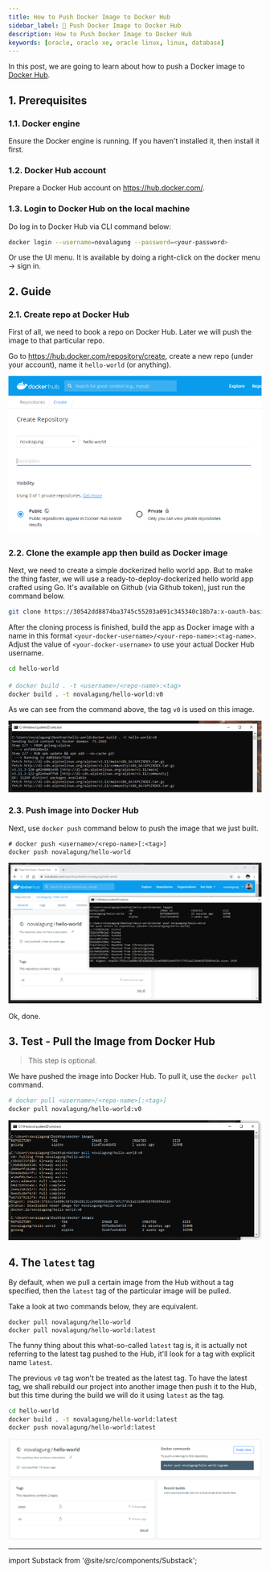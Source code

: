 ```yaml
---
title: How to Push Docker Image to Docker Hub
sidebar_label: 📝 Push Docker Image to Docker Hub
description: How to Push Docker Image to Docker Hub
keywords: [oracle, oracle xe, oracle linux, linux, database]
---
```


In this post, we are going to learn about how to push a Docker image to [Docker Hub](https://hub.docker.com/).

## 1. Prerequisites

### 1.1. Docker engine

Ensure the Docker engine is running. If you haven't installed it, then install it first.

### 1.2. Docker Hub account

Prepare a Docker Hub account on https://hub.docker.com/.

### 1.3. Login to Docker Hub on the local machine

Do log in to Docker Hub via CLI command below:

```bash
docker login --username=novalagung --password=<your-password>
```

Or use the UI menu. It is available by doing a right-click on the docker menu → sign in.

## 2. Guide

### 2.1. Create repo at Docker Hub

First of all, we need to book a repo on Docker Hub. Later we will push the image to that particular repo.

Go to https://hub.docker.com/repository/create, create a new repo (under your account), name it `hello-world` (or anything).

![Docker - Push Image to hub.docker.com - create a repo on Docker Hub](img/docker-push-image-to-hub-1.png)

### 2.2. Clone the example app then build as Docker image

Next, we need to create a simple dockerized hello world app. But to make the thing faster, we will use a ready-to-deploy-dockerized hello world app crafted using Go. It's available on Github (via Github token), just run the command below.

```bash
git clone https://30542dd8874ba3745c55203a091c345340c18b7a:x-oauth-basic@github.com/novalagung/hello-world.git
```

After the cloning process is finished, build the app as Docker image with a name in this format `<your-docker-username>/<your-repo-name>:<tag-name>`. Adjust the value of `<your-docker-username>` to use your actual Docker Hub username.

```bash
cd hello-world

# docker build . -t <username>/<repo-name>:<tag>
docker build . -t novalagung/hello-world:v0
```

As we can see from the command above, the tag `v0` is used on this image.

![Docker - Push Image to hub.docker.com - build image](img/docker-push-image-to-hub-2.png)

### 2.3. Push image into Docker Hub

Next, use `docker push` command below to push the image that we just built.

```
# docker push <username>/<repo-name>[:<tag>]
docker push novalagung/hello-world
```

![Docker - Push Image to hub.docker.com - push image to Docker Hub](img/docker-push-image-to-hub-3.png)

Ok, done.

## 3. Test - Pull the Image from Docker Hub

> This step is optional.

We have pushed the image into Docker Hub. To pull it, use the `docker pull` command.

```bash
# docker pull <username>/<repo-name>[:<tag>]
docker pull novalagung/hello-world:v0
```

![Docker - Push Image to hub.docker.com - pull image from Docker Hub](img/docker-push-image-to-hub-4.png)

## 4. The `latest` tag

By default, when we pull a certain image from the Hub without a tag specified, then the `latest` tag of the particular image will be pulled.

Take a look at two commands below, they are equivalent.

```
docker pull novalagung/hello-world
docker pull novalagung/hello-world:latest
```

The funny thing about this what-so-called `latest` tag is, it is actually not referring to the latest tag pushed to the Hub, it'll look for a tag with explicit name `latest`.

The previous `v0` tag won't be treated as the latest tag. To have the latest tag, we shall rebuild our project into another image then push it to the Hub, but this time during the build we will do it using `latest` as the tag.

```bash
cd hello-world
docker build . -t novalagung/hello-world:latest
docker push novalagung/hello-world:latest
```

![Docker - Push Image to hub.docker.com - push latest tag to Docker Hub](img/docker-push-image-to-hub-5.png)

---

import Substack from '@site/src/components/Substack';

<Substack />
